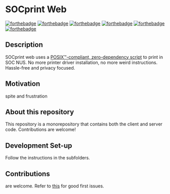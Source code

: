 # SOCprint Web 

[![forthebadge](https://forthebadge.com/images/badges/built-with-resentment.svg)](http://forthebadge.com)
[![forthebadge](https://forthebadge.com/images/badges/made-with-out-pants.svg)](https://forthebadge.com)
[![forthebadge](https://forthebadge.com/images/badges/you-didnt-ask-for-this.svg)](https://forthebadge.com)
[![forthebadge](https://forthebadge.com/images/badges/not-a-bug-a-feature.svg)](https://forthebadge.com)
[![forthebadge](https://forthebadge.com/images/badges/its-not-a-lie-if-you-believe-it.svg)](https://forthebadge.com)
[![forthebadge](https://forthebadge.com/images/badges/compatibility-ie-6.svg)](https://forthebadge.com)


## Description
SOCprint web uses a [POSIX™-compliant, zero-dependency script](https://github.com/dlqs/SOCprint) to print in SOC NUS. No more printer driver installation, no more weird instructions. Hassle-free and privacy focused. 

## Motivation
spite and frustration


## About this repository
This repository is a monorepository that contains both the client and server code. Contributions are welcome!

## Development Set-up

Follow the instructions in the subfolders.

## Contributions

are welcome.
Refer to [this](https://github.com/pengnam/socprint-web/issues) for good first issues.


